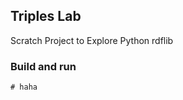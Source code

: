 Triples Lab
-----

Scratch Project to Explore Python rdflib

### Build and run

```console
# haha
```

